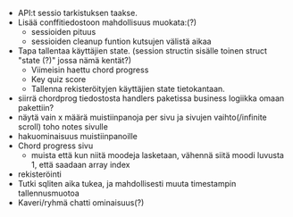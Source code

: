 - API:t sessio tarkistuksen taakse.
- Lisää conffitiedostoon mahdollisuus muokata:(?)
    - sessioiden pituus
    - sessioiden cleanup funtion kutsujen välistä aikaa
- Tapa tallentaa käyttäjien state. (session structin sisälle toinen struct "state (?)" jossa nämä kentät?)
    - Viimeisin haettu chord progress
    - Key quiz score
    - Tallenna rekisteröityjen käyttäjien state tietokantaan.
- siirrä chordprog tiedostosta handlers paketissa business logiikka omaan pakettiin?
- näytä vain x määrä muistiinpanoja per sivu ja sivujen vaihto(/infinite scroll) toho notes sivulle
- hakuominaisuus muistiinpanoille
- Chord progress sivu
    - muista että kun niitä moodeja lasketaan, vähennä siitä moodi luvusta 1, että saadaan array index
- rekisteröinti
- Tutki sqliten aika tukea, ja mahdollisesti muuta timestampin tallennusmuotoa
- Kaveri/ryhmä chatti ominaisuus(?)
